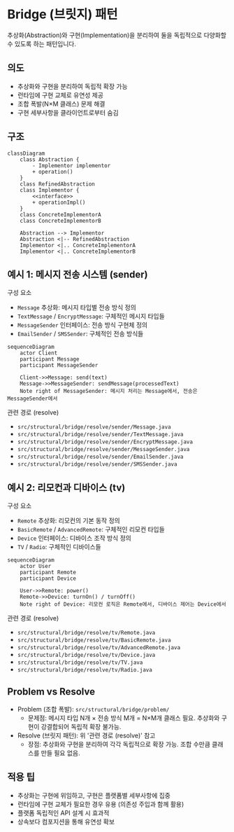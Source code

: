 # Bridge (브릿지) 패턴

추상화(Abstraction)와 구현(Implementation)을 분리하여 둘을 독립적으로 다양화할 수 있도록 하는 패턴입니다.

## 의도
- 추상화와 구현을 분리하여 독립적 확장 가능
- 런타임에 구현 교체로 유연성 제공  
- 조합 폭발(N×M 클래스) 문제 해결
- 구현 세부사항을 클라이언트로부터 숨김

## 구조

```mermaid
classDiagram
    class Abstraction {
        - Implementor implementor
        + operation()
    }
    class RefinedAbstraction
    class Implementor {
        <<interface>>
        + operationImpl()
    }
    class ConcreteImplementorA
    class ConcreteImplementorB

    Abstraction --> Implementor
    Abstraction <|-- RefinedAbstraction
    Implementor <|.. ConcreteImplementorA
    Implementor <|.. ConcreteImplementorB
```

## 예시 1: 메시지 전송 시스템 (sender)

구성 요소
- `Message` 추상화: 메시지 타입별 전송 방식 정의
- `TextMessage` / `EncryptMessage`: 구체적인 메시지 타입들
- `MessageSender` 인터페이스: 전송 방식 구현체 정의
- `EmailSender` / `SMSSender`: 구체적인 전송 방식들

```mermaid
sequenceDiagram
    actor Client
    participant Message
    participant MessageSender

    Client->>Message: send(text)
    Message->>MessageSender: sendMessage(processedText)
    Note right of MessageSender: 메시지 처리는 Message에서, 전송은 MessageSender에서
```

관련 경로 (resolve)
- `src/structural/bridge/resolve/sender/Message.java`
- `src/structural/bridge/resolve/sender/TextMessage.java`
- `src/structural/bridge/resolve/sender/EncryptMessage.java`
- `src/structural/bridge/resolve/sender/MessageSender.java`
- `src/structural/bridge/resolve/sender/EmailSender.java`
- `src/structural/bridge/resolve/sender/SMSSender.java`

## 예시 2: 리모컨과 디바이스 (tv)

구성 요소
- `Remote` 추상화: 리모컨의 기본 동작 정의
- `BasicRemote` / `AdvancedRemote`: 구체적인 리모컨 타입들
- `Device` 인터페이스: 디바이스 조작 방식 정의
- `TV` / `Radio`: 구체적인 디바이스들

```mermaid
sequenceDiagram
    actor User
    participant Remote
    participant Device

    User->>Remote: power()
    Remote->>Device: turnOn() / turnOff()
    Note right of Device: 리모컨 로직은 Remote에서, 디바이스 제어는 Device에서
```

관련 경로 (resolve)
- `src/structural/bridge/resolve/tv/Remote.java`
- `src/structural/bridge/resolve/tv/BasicRemote.java`
- `src/structural/bridge/resolve/tv/AdvancedRemote.java`
- `src/structural/bridge/resolve/tv/Device.java`
- `src/structural/bridge/resolve/tv/TV.java`
- `src/structural/bridge/resolve/tv/Radio.java`

## Problem vs Resolve
- Problem (조합 폭발): `src/structural/bridge/problem/`
  - 문제점: 메시지 타입 N개 × 전송 방식 M개 = N×M개 클래스 필요. 추상화와 구현이 강결합되어 독립적 확장 불가능.
- Resolve (브릿지 패턴): 위 '관련 경로 (resolve)' 참고
  - 장점: 추상화와 구현을 분리하여 각각 독립적으로 확장 가능. 조합 수만큼 클래스를 만들 필요 없음.

## 적용 팁
- 추상화는 구현에 위임하고, 구현은 플랫폼별 세부사항에 집중
- 런타임에 구현 교체가 필요한 경우 유용 (의존성 주입과 함께 활용)
- 플랫폼 독립적인 API 설계 시 효과적
- 상속보다 컴포지션을 통해 유연성 확보

